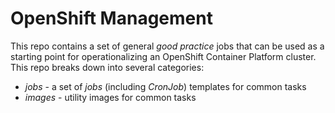# OpenShift Management

This repo contains a set of general _good practice_ jobs that can be used as a starting point for operationalizing an OpenShift Container Platform cluster. This repo breaks down into several categories:

- *jobs* - a set of _jobs_ (including _CronJob_) templates for common tasks
- *images* - utility images for common tasks
